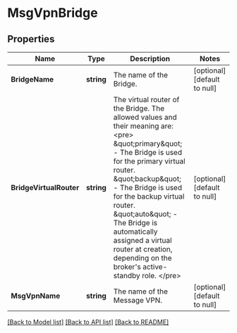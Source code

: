 # MsgVpnBridge

## Properties
Name | Type | Description | Notes
------------ | ------------- | ------------- | -------------
**BridgeName** | **string** | The name of the Bridge. | [optional] [default to null]
**BridgeVirtualRouter** | **string** | The virtual router of the Bridge. The allowed values and their meaning are:  &lt;pre&gt; \&quot;primary\&quot; - The Bridge is used for the primary virtual router. \&quot;backup\&quot; - The Bridge is used for the backup virtual router. \&quot;auto\&quot; - The Bridge is automatically assigned a virtual router at creation, depending on the broker&#x27;s active-standby role. &lt;/pre&gt;  | [optional] [default to null]
**MsgVpnName** | **string** | The name of the Message VPN. | [optional] [default to null]

[[Back to Model list]](../README.md#documentation-for-models) [[Back to API list]](../README.md#documentation-for-api-endpoints) [[Back to README]](../README.md)

